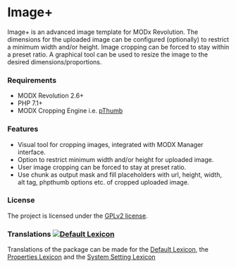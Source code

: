# Image+

Image+ is an advanced image template for MODx Revolution. The dimensions for the
uploaded image can be configured (optionally) to restrict a minimum width and/or
height. Image cropping can be forced to stay within a preset ratio. A graphical
tool can be used to resize the image to the desired dimensions/proportions.

### Requirements

* MODX Revolution 2.6+
* PHP 7.1+
* MODX Cropping Engine i.e. [pThumb](https://modx.com/extras/package/pthumb)

### Features

* Visual tool for cropping images, integrated with MODX Manager interface.
* Option to restrict minimum width and/or height for uploaded image.
* User image cropping can be forced to stay at preset ratio.
* Use chunk as output mask and fill placeholders with url, height, width, alt
  tag, phpthumb options etc. of cropped uploaded image.

### License

The project is licensed under the [GPLv2 license](https://github.com/Jako/ImagePlus/LICENSE.md).

### Translations [![Default Lexicon](https://hosted.weblate.org/widget/modx-extras/imageplus/standard/svg-badge.svg)](https://hosted.weblate.org/projects/modx-extras/imageplus/)

Translations of the package can be made for the [Default Lexicon](https://hosted.weblate.org/projects/modx-extras/imageplus/standard/), the [Properties Lexicon](https://hosted.weblate.org/projects/modx-extras/imageplus/properties/) and the [System Setting Lexicon](https://hosted.weblate.org/projects/modx-extras/imageplus/system-settings/)

